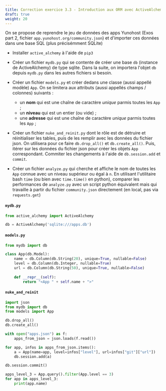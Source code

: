 ```yaml
---
title: Correction exercice 3.3 - Introduction aux ORM avec ActiveAlchemy
draft: true
weight: 20
---
```



On se propose de reprendre le jeu de données des apps Yunohost (Exos part 2, fichier `app.yunohost.org/community.json`) et d'importer ces données dans une base SQL (plus précisémment SQLite)

- Installer `active_alchemy` à l'aide de `pip3`

- Créer un fichier `mydb.py` qui se contente de créer une base `db` (instance de ActiveAlchemy) de type sqlite. Dans la suite, on importera l'objet `db` depuis `mydb.py` dans les autres fichiers si besoin.

- Créer un fichier `models.py` et créer dedans une classe (aussi appellé modèle) `App`. On se limitera aux attributs (aussi appellés champs / colonnes) suivants : 
    - un **nom** qui est une chaîne de caractère *unique* parmis toutes les `App` ;
    - un **niveau** qui est un entier (ou vide) ;
    - une **adresse** qui est une chaîne de caractère *unique* parmis toutes les `App` ;

- Créer un fichier `nuke_and_reinit.py` dont le rôle est de détruire et réinitialiser les tables, puis de les remplir avec les données du fichier json. On utilisera pour ce faire `db.drop_all()` et `db.create_all()`. Puis, itérer sur les données du fichier json pour créer les objets `App` correspondant. Commiter les changements à l'aide de `db.session.add` et `commit`.

- Créer un fichier `analyze.py` qui cherche et affiche le nom de toutes les `App` connue avec un niveau supérieur ou égal à `n`. En utilisant l'utilitaire bash `time` (ou bien avec `time.time()` en python), comparer les performances de `analyze.py` avec un script python équivalent mais qui travaille à partir du fichier `community.json` directement (en local, pas via `requests.get`)




#### `mydb.py`

```python
from active_alchemy import ActiveAlchemy

db = ActiveAlchemy('sqlite:///apps.db')
```

#### `models.py`

```python
from mydb import db

class App(db.Model):
    name = db.Column(db.String(20), unique=True, nullable=False)
    level = db.Column(db.Integer, nullable=True)
    url = db.Column(db.String(50), unique=True, nullable=False)
    
    def __repr__(self):
        return "<App " + self.name + ">"
```

#### `nuke_and_reinit`

```python
import json
from mydb import db
from models import App

db.drop_all()
db.create_all()

with open("apps.json") as f:
    apps_from_json = json.loads(f.read())

for app, infos in apps_from_json.items():
    a = App(name=app, level=infos["level"], url=infos["git"]["url"])
    db.session.add(a)

db.session.commit()

apps_level_3 = App.query().filter(App.level == 3)
for app in apps_level_3:
    print(app.name)

```
